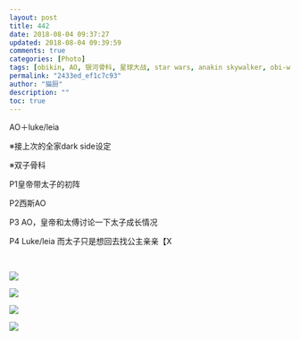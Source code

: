 ```yaml
---
layout: post
title: 442
date: 2018-08-04 09:37:27
updated: 2018-08-04 09:39:59
comments: true
categories: [Photo]
tags: [obikin, AO, 银河骨科, 星球大战, star wars, anakin skywalker, obi-wan kenobi, luke skywalker, luke/leia, Leia Organa]
permalink: "2433ed_ef1c7c93"
author: "猫厨"
description: ""
toc: true
---
```


<p>AO＋luke/leia</p> 
<p>※接上次的全家dark side设定</p> 
<p>※双子骨科</p> 
<p>P1皇帝带太子的初阵</p> 
<p>P2西斯AO</p> 
<p>P3 AO，皇帝和太傅讨论一下太子成长情况</p> 
<p>P4 Luke/leia 而太子只是想回去找公主亲亲【X</p> 
<p><br /></p>

![](/img/img_cVZNdzJtQk9JV2QwcWIzR3FQam9qZDhybUNldDd0cGRsbzFUYlI2RWQrN2daVEV6RlZZUjBBPT0.jpg)

![](/img/img_cVZNdzJtQk9JV2QwcWIzR3FQam9qY1FIWFBZVnRDa2FEUnc0NGk4QUVScmJqb2Q5U2IzRml3PT0.jpg)

![](/img/img_cVZNdzJtQk9JV2QwcWIzR3FQam9qVnBlUXo4Zit6bjZSY1FXQmdQWVFzYUdkL00vWVBDNTVRPT0.jpg)

![](/img/img_cVZNdzJtQk9JV2QwcWIzR3FQam9qWklHTTRPU0xnL01GNWUvUUJhbEE1aFY3RVFPMytTZnBBPT0.jpg)
